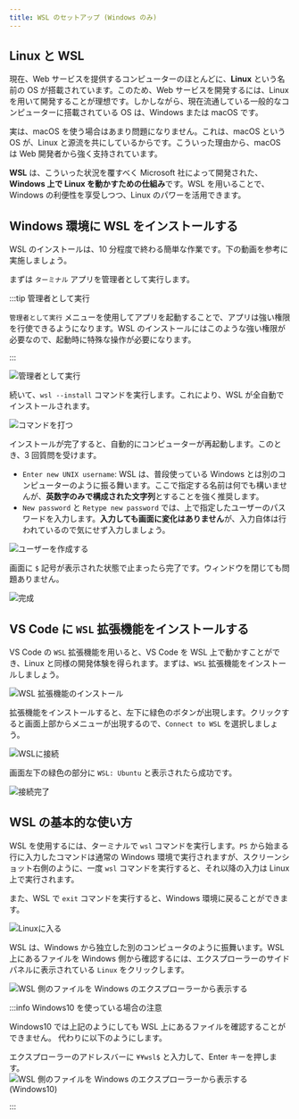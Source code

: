 ```yaml
---
title: WSL のセットアップ (Windows のみ)
---
```


## Linux と WSL

現在、Web サービスを提供するコンピューターのほとんどに、**Linux** という名前の OS が搭載されています。このため、Web サービスを開発するには、Linux を用いて開発することが理想です。しかしながら、現在流通している一般的なコンピューターに搭載されている OS は、Windows または macOS です。

実は、macOS を使う場合はあまり問題になりません。これは、macOS という OS が、Linux と源流を共にしているからです。こういった理由から、macOS は Web 開発者から強く支持されています。

**WSL** は、こういった状況を覆すべく Microsoft 社によって開発された、**Windows 上で Linux を動かすための仕組み**です。WSL を用いることで、Windows の利便性を享受しつつ、Linux のパワーを活用できます。

## Windows 環境に WSL をインストールする

WSL のインストールは、10 分程度で終わる簡単な作業です。下の動画を参考に実施しましょう。

<ExternalVideoPlayer src="https://www.youtube.com/embed/aRf7NYZpUa0" />

まずは `ターミナル` アプリを管理者として実行します。

:::tip 管理者として実行

`管理者として実行` メニューを使用してアプリを起動することで、アプリは強い権限を行使できるようになります。WSL のインストールにはこのような強い権限が必要なので、起動時に特殊な操作が必要になります。

:::

![管理者として実行](run-as-administrator.png)

続いて、`wsl --install` コマンドを実行します。これにより、WSL が全自動でインストールされます。

![コマンドを打つ](type-wsl-install.png)

インストールが完了すると、自動的にコンピューターが再起動します。このとき、3 回質問を受けます。

- `Enter new UNIX username`: WSL は、普段使っている Windows とは別のコンピューターのように振る舞います。ここで指定する名前は何でも構いませんが、**英数字のみで構成された文字列**とすることを強く推奨します。
- `New password` と `Retype new password` では、上で指定したユーザーのパスワードを入力します。**入力しても画面に変化はありません**が、入力自体は行われているので気にせず入力しましょう。

![ユーザーを作成する](type-password.png)

画面に `$` 記号が表示された状態で止まったら完了です。ウィンドウを閉じても問題ありません。

![完成](completed.png)

## VS Code に `WSL` 拡張機能をインストールする

VS Code の `WSL` 拡張機能を用いると、VS Code を WSL 上で動かすことができ、Linux と同様の開発体験を得られます。まずは、`WSL` 拡張機能をインストールしましょう。

![WSL 拡張機能のインストール](./install-wsl-extension.png)

拡張機能をインストールすると、左下に緑色のボタンが出現します。クリックすると画面上部からメニューが出現するので、`Connect to WSL` を選択しましょう。

![WSLに接続](./connect-to-wsl.png)

画面左下の緑色の部分に `WSL: Ubuntu` と表示されたら成功です。

![接続完了](./connected.png)

## WSL の基本的な使い方

WSL を使用するには、ターミナルで `wsl` コマンドを実行します。`PS` から始まる行に入力したコマンドは通常の Windows 環境で実行されますが、スクリーンショット右側のように、一度 `wsl` コマンドを実行すると、それ以降の入力は Linux 上で実行されます。

また、WSL で `exit` コマンドを実行すると、Windows 環境に戻ることができます。

![Linuxに入る](./go-into-linux.png)

WSL は、Windows から独立した別のコンピュータのように振舞います。WSL 上にあるファイルを Windows 側から確認するには、エクスプローラーのサイドパネルに表示されている `Linux` をクリックします。

![WSL 側のファイルを Windows のエクスプローラーから表示する](./show-linux-files.png)

:::info Windows10 を使っている場合の注意

Windows10 では上記のようにしても WSL 上にあるファイルを確認することができません。
代わりに以下のようにします。

エクスプローラーのアドレスバーに `¥¥wsl$` と入力して、Enter キーを押します。
![WSL 側のファイルを Windows のエクスプローラーから表示する(Windows10)](./show-linux-files-windows10.png)

:::
